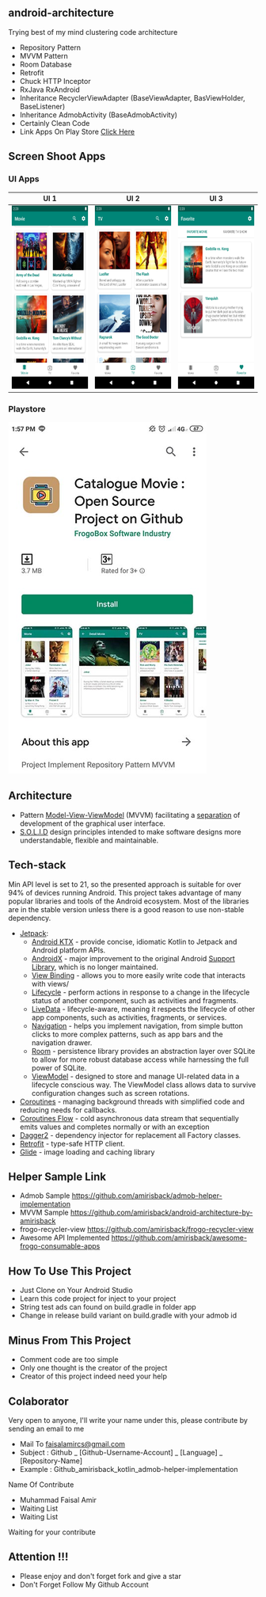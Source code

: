 ## android-architecture
Trying best of my mind clustering code architecture
- Repository Pattern
- MVVM Pattern
- Room Database
- Retrofit
- Chuck HTTP Inceptor
- RxJava RxAndroid
- Inheritance RecyclerViewAdapter (BaseViewAdapter, BasViewHolder, BaseListener)
- Inheritance AdmobActivity (BaseAdmobActivity)
- Certainly Clean Code
- Link Apps On Play Store [Click Here](https://play.google.com/store/apps/details?id=com.frogobox.mvvm)

## Screen Shoot Apps

### UI Apps
| UI 1 | UI 2 | UI 3 |
|:----:|:----:|:----:|
|<span align="center"><img width="200px" height="370px" src="docs/image/ss_1.png"></span> | <span align="center"><img width="200px" height="370px" src="docs/image/ss_2.png"></span> | <span align="center"><img width="200px" height="370px" src="docs/image/ss_3.png"></span> |

### Playstore
![ScreenShoot Apps](docs/image/ss_play_store.jpg?raw=true)


## Architecture
-   Pattern  [Model-View-ViewModel](https://en.wikipedia.org/wiki/Model%E2%80%93view%E2%80%93viewmodel)  (MVVM) facilitating a [separation](https://en.wikipedia.org/wiki/Separation_of_concerns) of development of the graphical user interface.
-   [S.O.L.I.D](https://en.wikipedia.org/wiki/SOLID)  design principles intended to make software designs more understandable, flexible and maintainable.

## Tech-stack
Min API level is set to 21, so the presented approach is suitable for over 94% of devices running Android. This project takes advantage of many popular libraries and tools of the Android ecosystem. Most of the libraries are in the stable version unless there is a good reason to use non-stable dependency.
-   [Jetpack](https://developer.android.com/jetpack):
    -   [Android KTX](https://developer.android.com/kotlin/ktx.html)  - provide concise, idiomatic Kotlin to Jetpack and Android platform APIs.
    -   [AndroidX](https://developer.android.com/jetpack/androidx)  - major improvement to the original Android  [Support Library](https://developer.android.com/topic/libraries/support-library/index), which is no longer maintained.
    -   [View Binding](https://developer.android.com/topic/libraries/view-binding)  - allows you to more easily write code that interacts with views/
    -   [Lifecycle](https://developer.android.com/topic/libraries/architecture/lifecycle)  - perform actions in response to a change in the lifecycle status of another component, such as activities and fragments.
    -   [LiveData](https://developer.android.com/topic/libraries/architecture/livedata)  - lifecycle-aware, meaning it respects the lifecycle of other app components, such as activities, fragments, or services.
    -   [Navigation](https://developer.android.com/guide/navigation/)  - helps you implement navigation, from simple button clicks to more complex patterns, such as app bars and the navigation drawer.
    -   [Room](https://developer.android.com/topic/libraries/architecture/room)  - persistence library provides an abstraction layer over SQLite to allow for more robust database access while harnessing the full power of SQLite.
    -   [ViewModel](https://developer.android.com/topic/libraries/architecture/viewmodel)  - designed to store and manage UI-related data in a lifecycle conscious way. The ViewModel class allows data to survive configuration changes such as screen rotations.
-   [Coroutines](https://kotlinlang.org/docs/reference/coroutines-overview.html)  - managing background threads with simplified code and reducing needs for callbacks.
-   [Coroutines Flow](https://kotlinlang.org/docs/reference/coroutines-overview.html)  - cold asynchronous data stream that sequentially emits values and completes normally or with an exception
-   [Dagger2](https://dagger.dev/)  - dependency injector for replacement all Factory classes.
-   [Retrofit](https://square.github.io/retrofit/)  - type-safe HTTP client.
-   [Glide](https://github.com/bumptech/glide)  - image loading and caching library

## Helper Sample Link
- Admob Sample https://github.com/amirisback/admob-helper-implementation
- MVVM Sample https://github.com/amirisback/android-architecture-by-amirisback
- frogo-recycler-view https://github.com/amirisback/frogo-recycler-view
- Awesome API Implemented https://github.com/amirisback/awesome-frogo-consumable-apps

## How To Use This Project
- Just Clone on Your Android Studio
- Learn this code project for inject to your project
- String test ads can found on build.gradle in folder app
- Change in release build variant on build.gradle with your admob id

## Minus From This Project
- Comment code are too simple
- Only one thought is the creator of the project
- Creator of this project indeed need your help

## Colaborator
Very open to anyone, I'll write your name under this, please contribute by sending an email to me

- Mail To faisalamircs@gmail.com
- Subject : Github _ [Github-Username-Account] _ [Language] _ [Repository-Name]
- Example : Github_amirisback_kotlin_admob-helper-implementation

Name Of Contribute
- Muhammad Faisal Amir
- Waiting List
- Waiting List

Waiting for your contribute

## Attention !!!
- Please enjoy and don't forget fork and give a star
- Don't Forget Follow My Github Account
